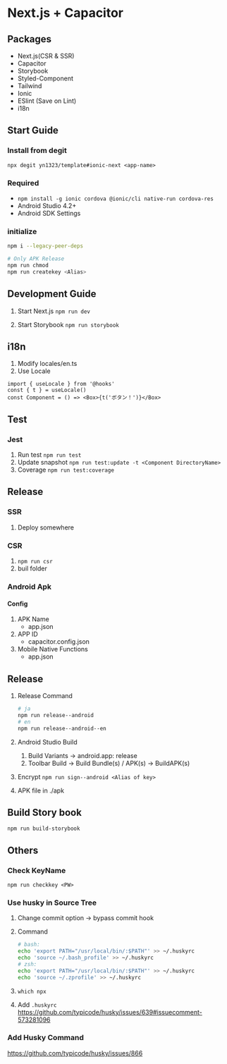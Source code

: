 # Next.js + Capacitor

## Packages

- Next.js(CSR & SSR)
- Capacitor
- Storybook
- Styled-Component
- Tailwind
- Ionic
- ESlint (Save on Lint)
- i18n

## Start Guide

### Install from degit

`npx degit yn1323/template#ionic-next <app-name>`

### Required

- `npm install -g ionic cordova @ionic/cli native-run cordova-res`
- Android Studio 4.2+
- Android SDK Settings

### initialize

```sh
npm i --legacy-peer-deps

# Only APK Release
npm run chmod
npm run createkey <Alias>
```

## Development Guide

1. Start Next.js
   `npm run dev`

2. Start Storybook
   `npm run storybook`

## i18n

1. Modify locales/en.ts
2. Use Locale

```tsx
import { useLocale } from '@hooks'
const { t } = useLocale()
const Component = () => <Box>{t('ボタン！')}</Box>
```

## Test

### Jest

1. Run test
   `npm run test`
1. Update snapshot
   `npm run test:update -t <Component DirectoryName>`
1. Coverage
   `npm run test:coverage`

## Release

### SSR

1. Deploy somewhere

### CSR

1. `npm run csr`
2. buil folder

### Android Apk

#### Config

1. APK Name
   - app.json
2. APP ID
   - capacitor.config.json
3. Mobile Native Functions
   - app.json

## Release

1. Release Command

   ```sh
   # ja
   npm run release--android
   # en
   npm run release--android--en
   ```

2. Android Studio Build

   1. Build Variants -> android.app: release
   2. Toolbar Build -> Build Bundle(s) / APK(s) -> BuildAPK(s)

3. Encrypt
   `npm run sign--android <Alias of key>`

4. APK file in ./apk

## Build Story book

`npm run build-storybook`

## Others

### Check KeyName

`npm run checkkey <PW>`

### Use husky in Source Tree

1. Change commit option -> bypass commit hook
1. Command

   ```sh
   # bash:
   echo 'export PATH="/usr/local/bin/:$PATH"' >> ~/.huskyrc
   echo 'source ~/.bash_profile' >> ~/.huskyrc
   # zsh:
   echo 'export PATH="/usr/local/bin/:$PATH"' >> ~/.huskyrc
   echo 'source ~/.zprofile' >> ~/.huskyrc
   ```

1. `which npx`
1. Add `.huskyrc`
   https://github.com/typicode/husky/issues/639#issuecomment-573281096

### Add Husky Command

https://github.com/typicode/husky/issues/866
